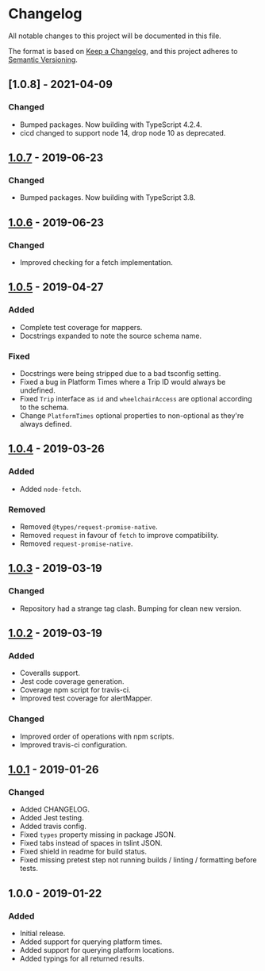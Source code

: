 # Changelog

All notable changes to this project will be documented in this file.

The format is based on [Keep a Changelog](https://keepachangelog.com/en/1.0.0/),
and this project adheres to [Semantic Versioning](https://semver.org/spec/v2.0.0.html).

## [1.0.8] - 2021-04-09

### Changed

- Bumped packages. Now building with TypeScript 4.2.4.
- cicd changed to support node 14, drop node 10 as deprecated.

## [1.0.7] - 2019-06-23

### Changed

- Bumped packages. Now building with TypeScript 3.8.

## [1.0.6] - 2019-06-23

### Changed

- Improved checking for a fetch implementation.

## [1.0.5] - 2019-04-27

### Added

- Complete test coverage for mappers.
- Docstrings expanded to note the source schema name.

### Fixed

- Docstrings were being stripped due to a bad tsconfig setting.
- Fixed a bug in Platform Times where a Trip ID would always be undefined.
- Fixed `Trip` interface as `id` and `wheelchairAccess` are optional according to the schema.
- Change `PlatformTimes` optional properties to non-optional as they're always defined.

## [1.0.4] - 2019-03-26

### Added

- Added `node-fetch`.

### Removed

- Removed `@types/request-promise-native`.
- Removed `request` in favour of `fetch` to improve compatibility.
- Removed `request-promise-native`.

## [1.0.3] - 2019-03-19

### Changed

- Repository had a strange tag clash. Bumping for clean new version.

## [1.0.2] - 2019-03-19

### Added

- Coveralls support.
- Jest code coverage generation.
- Coverage npm script for travis-ci.
- Improved test coverage for alertMapper.

### Changed

- Improved order of operations with npm scripts.
- Improved travis-ci configuration.

## [1.0.1] - 2019-01-26

### Changed

- Added CHANGELOG.
- Added Jest testing.
- Added travis config.
- Fixed `types` property missing in package JSON.
- Fixed tabs instead of spaces in tslint JSON.
- Fixed shield in readme for build status.
- Fixed missing pretest step not running builds / linting / formatting before tests.

## 1.0.0 - 2019-01-22

### Added

- Initial release.
- Added support for querying platform times.
- Added support for querying platform locations.
- Added typings for all returned results.

[unreleased]: https://github.com/Codex-/metro-info/compare/v1.0.8...HEAD
[1.0.7]: https://github.com/Codex-/metro-info/compare/v1.0.7...v1.0.8
[1.0.7]: https://github.com/Codex-/metro-info/compare/v1.0.6...v1.0.7
[1.0.6]: https://github.com/Codex-/metro-info/compare/v1.0.5...v1.0.6
[1.0.5]: https://github.com/Codex-/metro-info/compare/v1.0.4...v1.0.5
[1.0.4]: https://github.com/Codex-/metro-info/compare/v1.0.3...v1.0.4
[1.0.3]: https://github.com/Codex-/metro-info/compare/v1.0.2...v1.0.3
[1.0.2]: https://github.com/Codex-/metro-info/compare/v1.0.1...v1.0.2
[1.0.1]: https://github.com/Codex-/metro-info/compare/v1.0.0...v1.0.1
